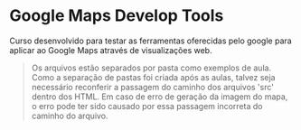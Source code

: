 # Google Maps Develop Tools

Curso desenvolvido para testar as ferramentas oferecidas pelo google para aplicar ao Google Maps através de visualizações web.

> Os arquivos estão separados por pasta como exemplos de aula.
> Como a separação de pastas foi criada após as aulas, talvez seja necessário reconferir a passagem do caminho dos arquivos 'src' dentro dos HTML. 
> Em caso de erro de geração da imagem do mapa, o erro pode ter sido causado por essa passagem incorreta do caminho do arquivo.